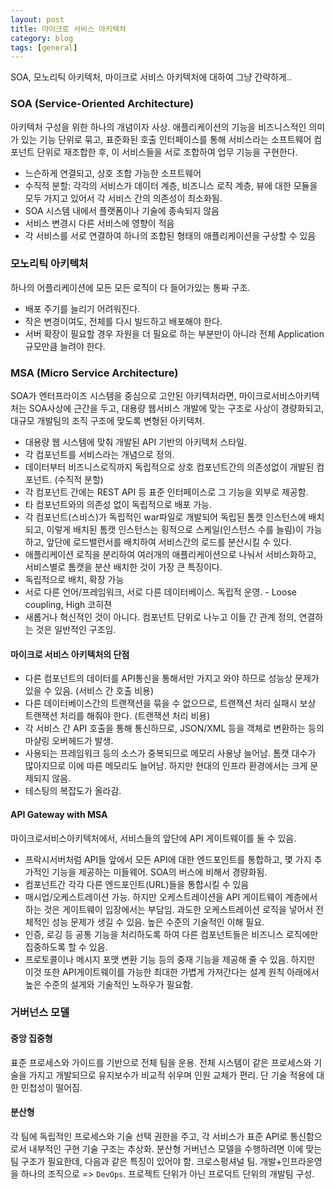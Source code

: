 ```yaml
---
layout: post
title: 마이크로 서비스 아키텍처
category: blog
tags: [general]
---
```

SOA, 모노리틱 아키텍처, 마이크로 서비스 아키텍처에 대하여 그냥 간략하게..

<!-- more -->

### SOA (Service-Oriented Architecture)
아키텍처 구성을 위한 하나의 개념이자 사상. 애플리케이션의 기능을 비즈니스적인 의미가 있는 기능 단위로 묶고, 표준화된 호출 인터페이스를 통해 서비스라는 소프트웨어 컴포넌트 단위로 재조합한 후, 이 서비스들을 서로 조합하여 업무 기능을 구현한다.

- 느슨하게 연결되고, 상호 조합 가능한 소프트웨어
- 수직적 분할: 각각의 서비스가 데이터 계층, 비즈니스 로직 계층, 뷰에 대한 모듈을 모두 가지고 있어서 각 서비스 간의 의존성이 최소화됨.
- SOA 시스템 내에서 플랫폼이나 기술에 종속되지 않음
- 서비스 변경시 다른 서비스에 영향이 적음
- 각 서비스를 서로 연결하여 하나의 조합된 형태의 애플리케이션을 구상할 수 있음

### 모노리틱 아키텍처 
하나의 어플리케이션에 모든 모든 로직이 다 들어가있는 통짜 구조.

- 배포 주기를 늘리기 어려워진다.
- 작은 변경이여도, 전체를 다시 빌드하고 배포해야 한다.
- 서버 확장이 필요할 경우 자원을 더 필요로 하는 부분만이 아니라 전체 Application 규모만큼 늘려야 한다.

### MSA (Micro Service Architecture)
SOA가 엔터프라이즈 시스템을 중심으로 고안된 아키텍처라면, 마이크로서비스아키텍처는 SOA사상에 근간을 두고, 대용량 웹서비스 개발에 맞는 구조로 사상이 경량화되고, 대규모 개발팀의 조직 구조에 맞도록 변형된 아키텍처. 

- 대용량 웹 시스템에 맞춰 개발된 API 기반의 아키텍처 스타일. 
- 각 컴포넌트를 서비스라는 개념으로 정의. 
- 데이터부터 비즈니스로직까지 독립적으로 상호 컴포넌트간의 의존성없이 개발된 컴포넌트. (수직적 분할)
- 각 컴포넌트 간에는 REST API 등 표준 인터페이스로 그 기능을 외부로 제공함.
- 타 컴포넌트와의 의존성 없이 독립적으로 배포 가능. 
- 각 컴포넌트(스비스)가 독립적인 war파일로 개발되어 독립된 톰캣 인스턴스에 배치되고, 이렇게 배치된 톰캣 인스턴스는 횡적으로 스케일(인스턴스 수를 늘림)이 가능하고, 앞단에 로드밸런서를 배치하여 서비스간의 로드를 분산시킬 수 있다.
- 애플리케이션 로직을 분리하여 여러개의 애플리케이션으로 나눠서 서비스화하고, 서비스별로 톰캣을 분산 배치한 것이 가장 큰 특징이다. 
- 독립적으로 배치, 확장 가능
- 서로 다른 언어/프레임워크, 서로 다른 데이터베이스. 독립적 운영. - Loose coupling, High 코히젼
- 새롭거나 혁신적인 것이 아니다. 컴포넌트 단위로 나누고 이들 간 관계 정의, 연결하는 것은 일반적인 구조임.

#### 마이크로 서비스 아키텍처의 단점
- 다른 컴포넌트의 데이터를 API통신을 통해서만 가지고 와야 하므로 성능상 문제가 있을 수 있음. (서비스 간 호출 비용)
- 다른 데이터베이스간의 트랜잭션을 묶을 수 없으므로, 트랜잭션 처리 실패시 보상 트랜잭션 처리를 해줘야 한다. (트랜잭션 처리 비용)
- 각 서비스 간 API 호출을 통해 통신하므로, JSON/XML 등을 객체로 변환하는 등의 마샬링 오버헤드가 발생.
- 사용되는 프레임워크 등의 소스가 중복되므로 메모리 사용냥 늘어남. 톰캣 대수가 많아지므로 이에 따른 메모리도 늘어남. 하지만 현대의 인프라 환경에서는 크게 문제되지 않음.
- 테스팅의 복잡도가 올라감.

#### API Gateway with MSA
마이크로서비스아키텍처에서, 서비스들의 앞단에 API 게이트웨이를 둘 수 있음.

- 프락시서버처럼 API들 앞에서 모든 API에 대한 엔드포인트를 통합하고, 몇 가지 추가적인 기능을 제공하는 미들웨어. SOA의 버스에 비해서 경량화됨.
- 컴포넌트간 각각 다른 엔드포인트(URL)들을 통합시킬 수 있음
- 매시업/오케스트레이션 가능. 하지만 오케스트레이션을 API 게이트웨이 계층에서 하는 것은 게이트웨이 입장에서는 부담임. 과도한 오케스트레이션 로직을 넣어서 전체적인 성능 문제가 생길 수 있음. 높은 수준의 기술적인 이해 필요.
- 인증, 로깅 등 공통 기능을 처리하도록 하여 다른 컴포넌트들은 비즈니스 로직에만 집중하도록 할 수 있음.
- 프로토콜이나 메시지 포맷 변환 기능 등의 중재 기능을 제공해 줄 수 있음. 하지만 이것 또한 API게이트웨이를 가능한 최대한 가볍게 가져간다는 설계 원칙 아래에서 높은 수준의 설게와 기술적인 노하우가 필요함. 


### 거버넌스 모델

#### 중앙 집중형
표준 프로세스와 가이드를 기반으로 전체 팀을 운용. 전체 시스템이 같은 프로세스와 기술을 가지고 개발되므로 유지보수가 비교적 쉬우며 인원 교체가 편리. 단 기술 적용에 대한 민첩성이 떨어짐.

#### 분산형
각 팀에 독립적인 프로세스와 기술 선택 권한을 주고, 각 서비스가 표준 API로 통신함으로서 내부적인 구현 기술 구조는 추상화. 분산형 거버넌스 모델을 수행하려면 이에 맞는 팀 구조가 필요한데, 다음과 같은 특징이 있어야 함. 크로스펑셔널 팀. 개발+인프라운영을 하나의 조직으로 => `DevOps`. 프로젝트 단위가 아닌 프로덕트 단위의 개발팀 구성.
